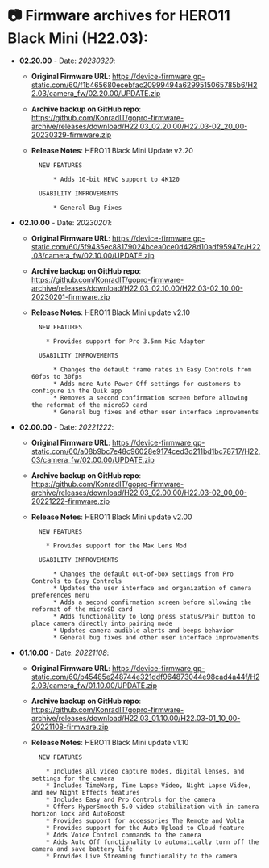 # 📷 Firmware archives for HERO11 Black Mini (H22.03):

- **02.20.00** - Date: *20230329*:
	- **Original Firmware URL**: https://device-firmware.gp-static.com/60/f1b465680ecebfac20999494a6299515065785b6/H22.03/camera_fw/02.20.00/UPDATE.zip
	- **Archive backup on GitHub repo**: https://github.com/KonradIT/gopro-firmware-archive/releases/download/H22.03_02.20.00/H22.03-02_20_00-20230329-firmware.zip
	- **Release Notes**:
            HERO11 Black Mini Update v2.20
			
			NEW FEATURES
			
			    * Adds 10-bit HEVC support to 4K120
			
			USABILITY IMPROVEMENTS
			
			    * General Bug Fixes
			
			
- **02.10.00** - Date: *20230201*:
	- **Original Firmware URL**: https://device-firmware.gp-static.com/60/5f9435ec88179024bcea0ce0d428d10adf95947c/H22.03/camera_fw/02.10.00/UPDATE.zip
	- **Archive backup on GitHub repo**: https://github.com/KonradIT/gopro-firmware-archive/releases/download/H22.03_02.10.00/H22.03-02_10_00-20230201-firmware.zip
	- **Release Notes**:
            HERO11 Black Mini update v2.10
			
			NEW FEATURES
			
			  * Provides support for Pro 3.5mm Mic Adapter
			
			USABILITY IMPROVEMENTS
			
			    * Changes the default frame rates in Easy Controls from 60fps to 30fps
			    * Adds more Auto Power Off settings for customers to configure in the Quik app
			    * Removes a second confirmation screen before allowing the reformat of the microSD card
			    * General bug fixes and other user interface improvements
			
			
- **02.00.00** - Date: *20221222*:
	- **Original Firmware URL**: https://device-firmware.gp-static.com/60/a08b9bc7e48c96028e9174ced3d211bd1bc78717/H22.03/camera_fw/02.00.00/UPDATE.zip
	- **Archive backup on GitHub repo**: https://github.com/KonradIT/gopro-firmware-archive/releases/download/H22.03_02.00.00/H22.03-02_00_00-20221222-firmware.zip
	- **Release Notes**:
            HERO11 Black Mini update v2.00
			
			NEW FEATURES
			
			  * Provides support for the Max Lens Mod
			
			USABILITY IMPROVEMENTS
			
			    * Changes the default out-of-box settings from Pro Controls to Easy Controls
			    * Updates the user interface and organization of camera preferences menu
			    * Adds a second confirmation screen before allowing the reformat of the microSD card
			    * Adds functionality to long press Status/Pair button to place camera directly into pairing mode
			    * Updates camera audible alerts and beeps behavior
			    * General bug fixes and other user interface improvements
			
			
- **01.10.00** - Date: *20221108*:
	- **Original Firmware URL**: https://device-firmware.gp-static.com/60/b45485e248744e321ddf964873044e98cad4a44f/H22.03/camera_fw/01.10.00/UPDATE.zip
	- **Archive backup on GitHub repo**: https://github.com/KonradIT/gopro-firmware-archive/releases/download/H22.03_01.10.00/H22.03-01_10_00-20221108-firmware.zip
	- **Release Notes**:
            HERO11 Black Mini update v1.10
			
			NEW FEATURES
			
			  * Includes all video capture modes, digital lenses, and settings for the camera
			  * Includes TimeWarp, Time Lapse Video, Night Lapse Video, and new Night Effects features
			  * Includes Easy and Pro Controls for the camera
			  * Offers HyperSmooth 5.0 video stabilization with in-camera horizon lock and AutoBoost
			  * Provides support for accessories The Remote and Volta
			  * Provides support for the Auto Upload to Cloud feature
			  * Adds Voice Control commands to the camera
			  * Adds Auto Off functionality to automatically turn off the camera and save battery life
			  * Provides Live Streaming functionality to the camera
			
			

